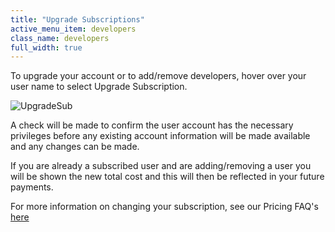 ```yaml
---
title: "Upgrade Subscriptions"
active_menu_item: developers
class_name: developers
full_width: true
---
```



To upgrade your account or to add/remove developers, hover over your user name to select Upgrade Subscription.

![UpgradeSub](/img/docs/upgradesub.png)

A check will be made to confirm the user account has the necessary privileges before any existing account information will be made available and any changes can be made.

If you are already a subscribed user and are adding/removing a user you will be shown the new total cost and this will then be reflected in your future payments.

For more information on changing your subscription, see our Pricing FAQ's [here](/product/pricing)


